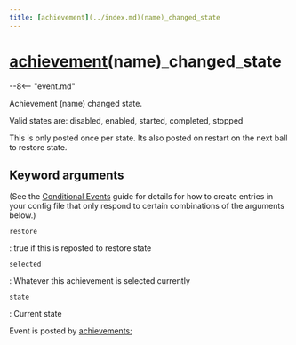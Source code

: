 ```yaml
---
title: [achievement](../index.md)(name)_changed_state
---
```


# [achievement](../index.md)(name)_changed_state


--8<-- "event.md"

Achievement (name) changed state.

Valid states are: disabled, enabled, started, completed, stopped

This is only posted once per state. Its also posted on restart on the
next ball to restore state.

## Keyword arguments

(See the [Conditional Events](overview/conditional.md)
guide for details for how to create entries in your config file that
only respond to certain combinations of the arguments below.)

`restore`

:   true if this is reposted to restore state

`selected`

:   Whatever this achievement is selected currently

`state`

:   Current state

Event is posted by [achievements:](../config/achievements.md)
